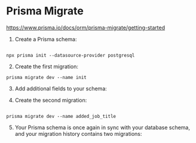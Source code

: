 # Prisma Migrate

https://www.prisma.io/docs/orm/prisma-migrate/getting-started 

1. Create a Prisma schema:

``` npx

npx prisma init --datasource-provider postgresql
```

2. Create the first migration:

``` prisma
prisma migrate dev --name init

```

3. Add additional fields to your schema:

4. Create the second migration:

``` prisma

prisma migrate dev --name added_job_title

```

5. Your Prisma schema is once again in sync with your database schema, and your migration history contains two migrations:

